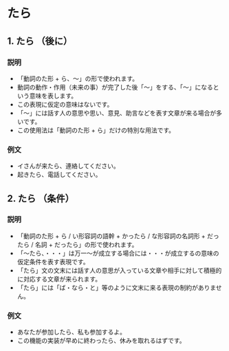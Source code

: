# たら

## 1. たら （後に）

### 説明

- 「動詞のた形 + ら、～」の形で使われます。
- 動詞の動作・作用（未来の事）が完了した後「～」をする、「～」になるという意味を表します。
- この表現に仮定の意味はないです。
- 「～」には話す人の意思や思い、意見、助言などを表す文章が来る場合が多いです。
- この使用法は「動詞のた形 + ら」だけの特別な用法です。

### 例文

- イさんが来たら、連絡してください。
- 起きたら、電話してください。

## 2. たら （条件）

### 説明

- 「動詞のた形 + ら / い形容詞の語幹 + かったら / な形容詞の名詞形 + だったら / 名詞 + だったら」の形で使われます。
- 「～たら、・・・」は万一～が成立する場合には・・・が成立するの意味の仮定条件を表す表現です。
- 「たら」文の文末には話す人の意思が入っている文章や相手に対して積極的に対応する文章が来られます。
- 「たら」には「ば・なら・と」等のように文末に来る表現の制約がありません。

### 例文

- あなたが参加したら、私も参加するよ。
- この機能の実装が早めに終わったら、休みを取れるはずです。